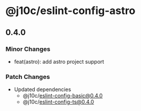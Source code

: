 # @j10c/eslint-config-astro

## 0.4.0

### Minor Changes

- feat(astro): add astro project support

### Patch Changes

- Updated dependencies
  - @j10c/eslint-config-basic@0.4.0
  - @j10c/eslint-config-ts@0.4.0

